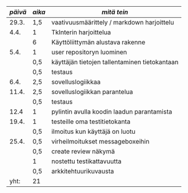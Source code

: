 |*päivä*|*aika* |*mitä tein*                                            |
|-------|-------|-------------------------------------------------------|
| 29.3. |  1,5  |vaativuusmäärittely / markdown harjoittelu             |
|  4.4. |   1   | TkInterin harjoittelua                                |
|       |   6   |Käyttöliittymän alustava rakenne                       |
| 5.4.  |   1   |user repositoryn luominen                              |
|       |  0,5  |käyttäjän tietojen tallentaminen tietokantaan          |
|       |  0,5  | testaus                                               |
| 6.4.  |  2,5  | sovelluslogiikkaa                                     |
| 11.4. |  2,5  | sovelluslogiikkan parantelua                          |
|       |  0,5  | testaus                                               |
| 12.4  |   1   | pylintin avulla koodin laadun parantamista            |
| 19.4. |   1   | testeille oma testitietokanta                         |
|       |  0,5  | ilmoitus kun käyttäjä on luotu                        |
| 25.4. |  0,5  | virheilmoitukset messageboxeihin                      |
|       |  0,5  | create review näkymä                                  |
|       |   1   | nostettu testikattavuutta                             |
|       |  0,5  | arkkitehtuurikuvausta                                 |
| yht:  |  21   |                                                       |

